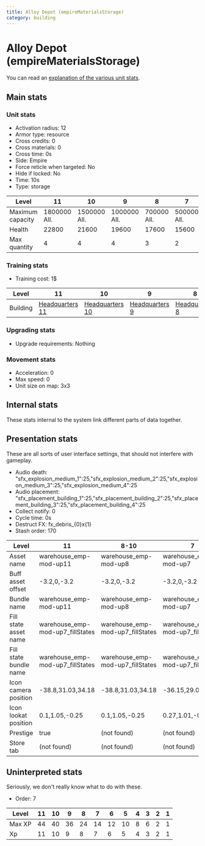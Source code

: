 ```yaml
---
title: Alloy Depot (empireMaterialsStorage)
category: building
---
```


# Alloy Depot (empireMaterialsStorage)

You can read an [explanation  of the various unit stats](unitexplained.md).

## Main stats

### Unit stats

  * Activation radius: 12
  * Armor type: resource
  * Cross credits: 0
  * Cross materials: 0
  * Cross time: 0s
  * Side: Empire
  * Force reticle when targeted: No
  * Hide if locked: No
  * Time: 10s
  * Type: storage

|Level           |11           |10           |9            |8           |7           |6           |5           |4          |3          |2          |1         |
|----------------|-------------|-------------|-------------|------------|------------|------------|------------|-----------|-----------|-----------|----------|
|Maximum capacity|1800000  All.|1500000  All.|1000000  All.|700000  All.|500000  All.|400000  All.|150000  All.|75000  All.|25000  All.|10000  All.|5000  All.|
|Health          |22800        |21600        |19600        |17600       |15600       |13600       |11600       |9600       |7200       |6000       |4000      |
|Max quantity    |4            |4            |4            |3           |2           |2           |2           |2          |2          |1          |1         |


### Training stats

  * Training cost: 1$

|Level   |11                              |10                              |9                              |8                              |7                              |6                              |5                              |4                              |3                              |2                              |1                              |
|--------|--------------------------------|--------------------------------|-------------------------------|-------------------------------|-------------------------------|-------------------------------|-------------------------------|-------------------------------|-------------------------------|-------------------------------|-------------------------------|
|Building|[Headquarters 11](empireHQ.html)|[Headquarters 10](empireHQ.html)|[Headquarters 9](empireHQ.html)|[Headquarters 8](empireHQ.html)|[Headquarters 7](empireHQ.html)|[Headquarters 6](empireHQ.html)|[Headquarters 5](empireHQ.html)|[Headquarters 4](empireHQ.html)|[Headquarters 3](empireHQ.html)|[Headquarters 2](empireHQ.html)|[Headquarters 1](empireHQ.html)|


### Upgrading stats

  * Upgrade requirements: Nothing

### Movement stats

  * Acceleration: 0
  * Max speed: 0
  * Unit size on map: 3x3

## Internal stats

These stats internal to the system link different parts of data together.


## Presentation stats

These are all sorts of user interface settings, that should not interfere with gameplay.

  * Audio death: "sfx_explosion_medium_1":25,"sfx_explosion_medium_2":25,"sfx_explosion_medium_3":25,"sfx_explosion_medium_4":25
  * Audio placement: "sfx_placement_building_1":25,"sfx_placement_building_2":25,"sfx_placement_building_3":25,"sfx_placement_building_4":25
  * Collect notify: 0
  * Cycle time: 0s
  * Destruct FX: fx_debris_{0}x{1}
  * Stash order: 170

|Level                 |11                              |8-10                            |7                               |6                               |5                               |4                               |3                               |2                               |1                               |
|----------------------|--------------------------------|--------------------------------|--------------------------------|--------------------------------|--------------------------------|--------------------------------|--------------------------------|--------------------------------|--------------------------------|
|Asset name            |warehouse_emp-mod-up11          |warehouse_emp-mod-up8           |warehouse_emp-mod-up7           |warehouse_emp-mod-up6           |warehouse_emp-mod-up5           |warehouse_emp-mod-up4           |warehouse_emp-mod-up3           |warehouse_emp-mod-up2           |warehouse_emp-mod-up1           |
|Buff asset offset     |-3.2,0,-3.2                     |-3.2,0,-3.2                     |-3.2,0,-3.2                     |-3.2,0,-3.2                     |-3,0,-3                         |-1,0,-1                         |-1,0,-1                         |-1,0,-1                         |-1,0,-1                         |
|Bundle name           |warehouse_emp-mod-up11          |warehouse_emp-mod-up8           |warehouse_emp-mod-up7           |warehouse_emp-mod-up6           |warehouse_emp-mod-up5           |warehouse_emp-mod-up4           |warehouse_emp-mod-up3           |warehouse_emp-mod-up2           |warehouse_emp-mod-up1           |
|Fill state asset name |warehouse_emp-mod-up7_fillStates|warehouse_emp-mod-up7_fillStates|warehouse_emp-mod-up7_fillStates|warehouse_emp-mod-up6_fillStates|warehouse_emp-mod-up5_fillStates|warehouse_emp-mod-up4_fillStates|warehouse_emp-mod-up3_fillStates|warehouse_emp-mod-up2_fillStates|warehouse_emp-mod-up1_fillStates|
|Fill state bundle name|warehouse_emp-mod-up7_fillStates|warehouse_emp-mod-up7_fillStates|warehouse_emp-mod-up7_fillStates|warehouse_emp-mod-up6_fillStates|warehouse_emp-mod-up5_fillStates|warehouse_emp-mod-up4_fillStates|warehouse_emp-mod-up3_fillStates|warehouse_emp-mod-up2_fillStates|warehouse_emp-mod-up1_fillStates|
|Icon camera position  |-38.8,31.03,34.18               |-38.8,31.03,34.18               |-36.15,29.07,32.11              |-36.15,29.07,32.11              |-36.15,29.07,32.11              |-36.15,29.07,32.11              |-36.15,29.07,32.11              |-36.15,29.07,32.11              |-36.15,29.07,32.11              |
|Icon lookat position  |0.1,1.05,-0.25                  |0.1,1.05,-0.25                  |0.27,1.01,-0.12                 |0.27,1.01,-0.12                 |0.27,1.01,-0.12                 |0.27,1.01,-0.12                 |0.27,1.01,-0.12                 |0.27,1.01,-0.12                 |0.27,1.01,-0.12                 |
|Prestige              |true                            |(not found)                     |(not found)                     |(not found)                     |(not found)                     |(not found)                     |(not found)                     |(not found)                     |(not found)                     |
|Store tab             |(not found)                     |(not found)                     |(not found)                     |(not found)                     |(not found)                     |(not found)                     |(not found)                     |(not found)                     |resources                       |


## Uninterpreted stats

Seriously, we don't really know what to do with these.

  * Order: 7

|Level |11|10|9 |8 |7 |6 |5 |4|3|2|1|
|------|--|--|--|--|--|--|--|-|-|-|-|
|Max XP|44|40|36|24|14|12|10|8|6|2|1|
|Xp    |11|10|9 |8 |7 |6 |5 |4|3|2|1|


